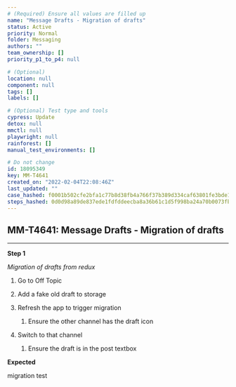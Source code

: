 ```yaml
---
# (Required) Ensure all values are filled up
name: "Message Drafts - Migration of drafts"
status: Active
priority: Normal
folder: Messaging
authors: ""
team_ownership: []
priority_p1_to_p4: null

# (Optional)
location: null
component: null
tags: []
labels: []

# (Optional) Test type and tools
cypress: Update
detox: null
mmctl: null
playwright: null
rainforest: []
manual_test_environments: []

# Do not change
id: 18095349
key: MM-T4641
created_on: "2022-02-04T22:08:46Z"
last_updated: ""
case_hashed: f0001b502cfe2bfa1c77b8d38fb4a766f37b389d334caf63801fe3bde1f1c9c4f118fe556ff2adebabd5b0eee97cd6b8
steps_hashed: 0d0d98a89de837ede1fdfddeecba8a36b61c1d5f998ba24a70b0073fba107f60f5eb942a17e48151fe12ab3f1bb4cf32
---
```


<!-- (Auto-generated) Based on frontmatter's "key" and "name" -->

## MM-T4641: Message Drafts - Migration of drafts

---

**Step 1**

_Migration of drafts from redux_

1. Go to Off Topic

2. Add a fake old draft to storage

3. Refresh the app to trigger migration

   1. Ensure the other channel has the draft icon

4. Switch to that channel

   1. Ensure the draft is in the post textbox

**Expected**

migration test
